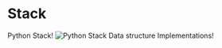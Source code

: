 # Stack
Python Stack!
<img src = "https://www.google.com/imgres?imgurl=https%3A%2F%2Fupload.wikimedia.org%2Fwikipedia%2Fcommons%2Fthumb%2Fc%2Fc3%2FPython-logo-notext.svg%2F1200px-Python-logo-notext.svg.png&imgrefurl=https%3A%2F%2Fcommons.wikimedia.org%2Fwiki%2FFile%3APython-logo-notext.svg&tbnid=aNKixiwLiDxvIM&vet=12ahUKEwieqN7MhLn1AhWzzqACHTFIB88QMygAegUIARDbAQ..i&docid=X6b2dkbhySknGM&w=1200&h=1200&itg=1&q=python%20logo&ved=2ahUKEwieqN7MhLn1AhWzzqACHTFIB88QMygAegUIARDbAQ" alt = "Python"> Stack Data structure Implementations! 
